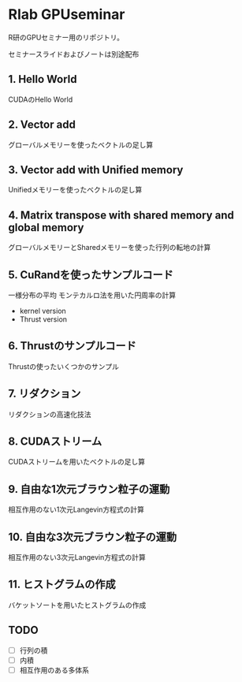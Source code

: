 # Rlab GPUseminar
R研のGPUセミナー用のリポジトリ。

セミナースライドおよびノートは別途配布

## 1. Hello World
CUDAのHello World
## 2. Vector add
グローバルメモリーを使ったベクトルの足し算
## 3. Vector add with Unified memory
Unifiedメモリーを使ったベクトルの足し算
## 4. Matrix transpose with shared memory and global memory
グローバルメモリーとSharedメモリーを使った行列の転地の計算
## 5. CuRandを使ったサンプルコード
一様分布の平均
モンテカルロ法を用いた円周率の計算
- kernel version
- Thrust version
## 6. Thrustのサンプルコード
Thrustの使ったいくつかのサンプル
## 7. リダクション
リダクションの高速化技法
## 8. CUDAストリーム
CUDAストリームを用いたベクトルの足し算
## 9. 自由な1次元ブラウン粒子の運動
相互作用のない1次元Langevin方程式の計算
## 10. 自由な3次元ブラウン粒子の運動
相互作用のない3次元Langevin方程式の計算
## 11. ヒストグラムの作成
バケットソートを用いたヒストグラムの作成


## TODO
- [ ] 行列の積
- [ ] 内積
- [ ] 相互作用のある多体系

